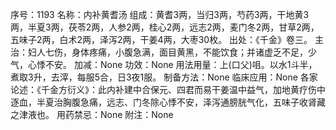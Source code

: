 序号：1193
名称：内补黄耆汤
组成：黄耆3两，当归3两，芍药3两，干地黄3两，半夏3两，茯苓2两，人参2两，桂心2两，远志2两，麦门冬2两，甘草2两，五味子2两，白术2两，泽泻2两，干姜4两，大枣30枚。
出处：《千金》卷三。
主治：妇人七伤，身体疼痛，小腹急满，面目黄黑，不能饮食；并诸虚乏不足，少气，心悸不安。
加减：None
功效：None
用法用量：上(口父)咀。以水1斗半，煮取3升，去滓，每服5合，日3夜1服。
制备方法：None
临床应用：None
各家论述：《千金方衍义》：此内补建中合保元、四君而易干姜温中益气，加地黄疗伤中逐血，半夏治胸腹急痛，远志、门冬除心悸不安，泽泻通膀胱气化，五味子收肾藏之津液也。
用药禁忌：None
附注：None
